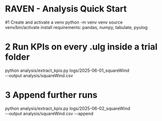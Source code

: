 # RAVEN - Analysis Quick Start

#1 Create and activate a venv
python -m venv venv
source venv/bin/activate
install requirements: pandas, numpy, tabulate, pyulog

# 2  Run KPIs on every .ulg inside a trial folder
python analysis/extract_kpis.py logs/2025-06-01_squareWind \
       --output analysis/squareWind.csv

# 3  Append further runs
python analysis/extract_kpis.py logs/2025-06-02_squareWind \
       --output analysis/squareWind.csv --append
